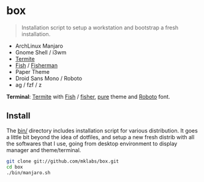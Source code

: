 # box

> Installation script to setup a workstation and bootstrap a fresh installation.

- ArchLinux Manjaro
- Gnome Shell / i3wm
- [Termite][]
- [Fish][] / [Fisherman]
- Paper Theme
- Droid Sans Mono / Roboto
- ag / fzf / z

**Terminal**: [Termite](https://github.com/thestinger/termite) with
[Fish](https://fishshell.com/) / [fisher](https://github.com/fisherman/fisherman),
[pure](https://github.com/rafaelrinaldi/pure) theme and
[Roboto](https://www.google.com/fonts/specimen/Roboto) font.

[Termite]: https://github.com/thestinger/termite
[Fish]: https://fishshell.com/
[Fisherman]: https://github.com/fisherman
[pure]: https://github.com/rafaelrinaldi/pure

## Install

The [bin/](./bin) directory includes installation script for various
distribution. It goes a little bit beyond the idea of dotfiles, and setup a new
fresh distrib with all the softwares that I use, going from desktop
environment to display manager and theme/terminal.

```sh
git clone git://github.com/mklabs/box.git
cd box
./bin/manjaro.sh
```
